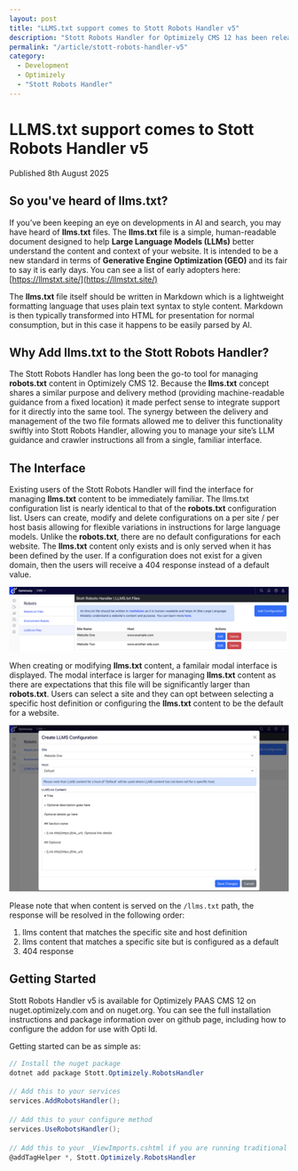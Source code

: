 ```yaml
---
layout: post
title: "LLMS.txt support comes to Stott Robots Handler v5"
description: "Stott Robots Handler for Optimizely CMS 12 has been released with added support for llms.txt files."
permalink: "/article/stott-robots-handler-v5"
category:
  - Development
  - Optimizely
  - "Stott Robots Handler"
---
```


# LLMS.txt support comes to Stott Robots Handler v5

Published 8th August 2025

## So you've heard of **llms.txt**?

If you’ve been keeping an eye on developments in AI and search, you may have heard of **llms.txt** files. The **llms.txt** file is a simple, human-readable document designed to help **Large Language Models (LLMs)** better understand the content and context of your website.  It is intended to be a new standard in terms of **Generative Engine Optimization (GEO)** and its fair to say it is early days.  You can see a list of early adopters here: [https://llmstxt.site/](https://llmstxt.site/)

The **llms.txt** file itself should be written in Markdown which is a lightweight formatting language that uses plain text syntax to style content.  Markdown is then typically transformed into HTML for presentation for normal consumption, but in this case it happens to be easily parsed by AI.

## Why Add **llms.txt** to the Stott Robots Handler?

The Stott Robots Handler has long been the go-to tool for managing **robots.txt** content in Optimizely CMS 12. Because the **llms.txt** concept shares a similar purpose and delivery method (providing machine-readable guidance from a fixed location) it made perfect sense to integrate support for it directly into the same tool.  The synergy between the delivery and management of the two file formats allowed me to deliver this functionality swiftly into Stott Robots Handler, allowing you to manage your site’s LLM guidance and crawler instructions all from a single, familiar interface.

## The Interface

Existing users of the Stott Robots Handler will find the interface for managing **llms.txt** content to be immediately familiar.  The llms.txt configuration list is nearly identical to that of the **robots.txt** configuration list.  Users can create, modify and delete configurations on a per site / per host basis allowing for flexible variations in instructions for large language models.  Unlike the **robots.txt**, there are no default configurations for each website.  The **llms.txt** content only exists and is only served when it has been defined by the user.  If a configuration does not exist for a given domain, then the users will receive a 404 response instead of a default value.

![The list view for maintaining llms.txt files in Stott Robots Handler](/assets/stott-robots-v5-list.png)

When creating or modifying **llms.txt** content, a familair modal interface is displayed. The modal interface is larger for managing **llms.txt** content as there are expectations that this file will be significantly larger than **robots.txt**.  Users can select a site and they can opt between selecting a specific host definition or configuring the **llms.txt** content to be the default for a website.

![The modal view for maintaining llms.txt files in Stott Robots Handler](/assets/stott-robots-v5-modal.png)

Please note that when content is served on the `/llms.txt` path, the response will be resolved in the following order:

1. llms content that matches the specific site and host definition
2. llms content that matches a specific site but is configured as a default
3. 404 response

## Getting Started

Stott Robots Handler v5 is available for Optimizely PAAS CMS 12 on nuget.optimizely.com and on nuget.org.  You can see the full installation instructions and package information over on github page, including how to configure the addon for use with Opti Id.

Getting started can be as simple as: 

```c#
// Install the nuget package
dotnet add package Stott.Optimizely.RobotsHandler

// Add this to your services
services.AddRobotsHandler();

// Add this to your configure method
services.UseRobotsHandler();

// Add this to your _ViewImports.cshtml if you are running traditional
@addTagHelper *, Stott.Optimizely.RobotsHandler
```